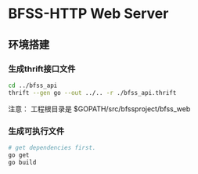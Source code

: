 # BFSS-HTTP Web Server

## 环境搭建
### 生成thrift接口文件
```bash
cd ../bfss_api
thrift --gen go --out ../.. -r ./bfss_api.thrift
```
注意：
工程根目录是 $GOPATH/src/bfssproject/bfss_web

### 生成可执行文件
```bash
# get dependencies first.
go get
go build
```